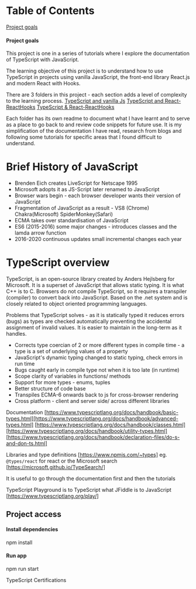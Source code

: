 # Table of Contents

[Project goals](#Project-goals)

#### Project goals

This project is one in a series of tutorials where I explore the documentation of TypeScript with JavaScript.

The learning objective of this project is to understand how to use TypeScript in projects using vanilla JavaScript, the front-end library React.js and modern React with Hooks.

There are 3 folders in this project - each section adds a level of complexity to the learning process.
[TypeScript and vanilla Js](/Users/ssbt/Documents/GitHub/Typescript-with-React/node-ts)
[TypeScript and React-ReactHooks](/Users/ssbt/Documents/GitHub/Typescript-with-React/react-redux-ts)
[TypeScript & React-ReactHooks](/Users/ssbt/Documents/GitHub/Typescript-with-React/to-do-list-ts)

Each folder has its own readme to document what I have learnt and to serve as a place to go back to and review code snippets for future use. It is my simplification of the documentation I have read, research from blogs and following some tutorials for specific areas that I found difficult to understand.

# Brief History of JavaScript

- Brenden Eich creates LiveScript for Netscape 1995
- Microsoft adopts it as JS-Script later renamed to JavaScript
- Browser wars begin - each browser developer wants their version of JavaScript
- Fragmentation of JavaScript as a result - VS8 (Chrome) Chakra(Microsoft) SpiderMonkey(Safari)
- ECMA takes over standardisation of JavaScript
- ES6 (2015-2016) some major changes - introduces classes and the lamda arrow function
- 2016-2020 continuous updates small incremental changes each year

# TypeScript overview

TypeScript, is an open-source library created by Anders Hejlsberg for Microsoft. It is a superset of JavaScript that allows static typing. It is what C++ is to C. Browsers do not compile TypeScript, so it requires a transpiler (compiler) to convert back into JavaScript. Based on the .net system and is closely related to object oriented programming languages.

Problems that TypeScript solves - as it is statically typed it reduces errors (bugs) as types are checked automatically preventing the accidental assignment of invalid values. It is easier to maintain in the long-term as it handles.

- Corrects type coercian of 2 or more different types in compile time - a type is a set of underlying values of a property
- JavaScript's dynamic typing changed to static typing, check errors in run time
- Bugs caught early in compile type not when it is too late (in runtime)
- Scope clarity of variables in functions/ methods
- Support for more types - enums, tuples
- Better structure of code base
- Transpiles ECMA-6 onwards back to js for cross-browser rendering
- Cross platform - client and server side/ across different libraries

Documentation
[https://www.typescriptlang.org/docs/handbook/basic-types.html][https://www.typescriptlang.org/docs/handbook/advanced-types.html]
[https://www.typescriptlang.org/docs/handbook/classes.html][https://www.typescriptlang.org/docs/handbook/utility-types.html]
[https://www.typescriptlang.org/docs/handbook/declaration-files/do-s-and-don-ts.html]

Libraries and type definitions [https://www.npmjs.com/~types]
eg. `@types/react` for react or the Microsoft search [https://microsoft.github.io/TypeSearch/]

It is useful to go through the documentation first and then the tutorials

TypeScript Playground is to TypeScript what JFiddle is to JavaScript [https://www.typescriptlang.org/play/]

## Project access

#### Install dependencies

npm install

#### Run app

npm run start

TypeScript Certifications
